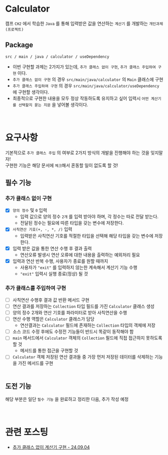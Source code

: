 # Calculator
캠프 `CH2` 에서 학습한 `Java` 를 통해 입력받은 값을 연산하는 `계산기` 를 개발하는 `개인과제(프로젝트)`

## Package
```
src / main / java / calculator / useDependency
```
- 이번 구현할 과제는 2가지가 있는데, `추가 클래스 없이 구현`, `추가 클래스 주입하여 구현` 이다.
- `추가 클래스 없이 구현` 의 경우 `src/main/java/calculator` 의 `Main` 클래스에 구현
- `추가 클래스 주입하여 구현` 의 경우 `src/main/java/calculator/useDependency` 에 구현할 생각이다.
- 최종적으로 구현한 내용을 모두 정상 작동하도록 유지하고 싶어 입력시 `어떤 계산기를 선택할지 묻는 지문` 을 넣어볼 생각이다.
<br/><br/><br/>

# 요구사항
기본적으로 `추가 클래스 주입` 의 여부로 2가지 방식의 개발을 진행해야 하는 것을 잊지말자!<br/>
구현한 기능은 해당 문서에 `체크`해서 혼동할 일이 없도록 할 것!

## 필수 기능
### 추가 클래스 없이 구현
- [x] `양의 정수` 및 `0` 입력
  - 입력 값으로 양의 정수 `2개` 를 입력 받아야 하며, 각 정수는 따로 전달 받는다.
  - 전달된 정수는 필요에 따른 타입을 갖는 변수에 저장한다.
- [x] `사칙연산 기호(+, -, *, /)` 입력
  - 입력받은 사칙연산 기호를 적절한 타입을 선택해 해당 타입을 갖는 변수에 저장한다.
- [x] 입력 받은 값을 통한 연산 수행 후 결과 출력
  - 연산오류 발생시 연산 오류에 대한 내용을 출력하는 예외처리 필요
- [x] 입력과 연산 반복 수행, 사용자가 종료를 원할 때까지
  - 사용자가 `"exit"` 를 입력하지 않는한 계속해서 계산기 기능 수행
  - `"exit"` 입력시 실행 종료(정상) 될 것

### 추가 클래스를 주입하여 구현
- [ ] 사칙연산 수행후 결과 값 반환 메서드 구현
- [ ] 연산 결과를 저장하는 `Collection` 타입 필드를 가진 `Calculator` 클래스 생성
- [ ] 양의 정수 2개와 연산 기호를 파라미터로 받아 사칙연산을 수행
- [ ] 연산 수행 역할은 `Calculator` 클래스가 담당
  - 연산결과는 `Calculator` 필드에 존재하는 `Collection` 타입의 객체에 저장
- [ ] 소스 코드 수정 후에도 수정전 기능들이 반드시 똑같이 동작해야 함
- [ ] `main` 메서드에서 `Calculator` 객체의 `Collection` 필드에 직접 접근하지 못하도록 할 것
  - 메서드를 통한 접근을 구현할 것
- [ ] `Calculator` 객체 저장된 연산 결과들 중 가장 먼저 저장된 데이터를 삭제하는 기능을 가진 메서드를 구현
<br/><br/>

## 도전 기능
해당 부분은 일단 `필수 기능` 을 완료하고 정리한 다음, 추가 작성 예정
<br/><br/><br/>

# 관련 포스팅
- [추가 클래스 없이 계산기 구현 - 24.09.04]()
